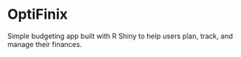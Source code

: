 # OptiFinix
Simple budgeting app built with R Shiny to help users plan, track, and manage their finances.

